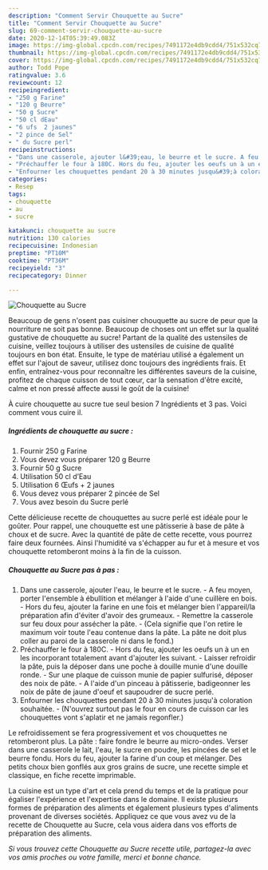 ```yaml
---
description: "Comment Servir Chouquette au Sucre"
title: "Comment Servir Chouquette au Sucre"
slug: 69-comment-servir-chouquette-au-sucre
date: 2020-12-14T05:39:49.083Z
image: https://img-global.cpcdn.com/recipes/7491172e4db9cdd4/751x532cq70/chouquette-au-sucre-photo-principale-de-la-recette.jpg
thumbnail: https://img-global.cpcdn.com/recipes/7491172e4db9cdd4/751x532cq70/chouquette-au-sucre-photo-principale-de-la-recette.jpg
cover: https://img-global.cpcdn.com/recipes/7491172e4db9cdd4/751x532cq70/chouquette-au-sucre-photo-principale-de-la-recette.jpg
author: Todd Pope
ratingvalue: 3.6
reviewcount: 12
recipeingredient:
- "250 g Farine"
- "120 g Beurre"
- "50 g Sucre"
- "50 cl dEau"
- "6 ufs  2 jaunes"
- "2 pince de Sel"
- " du Sucre perl"
recipeinstructions:
- "Dans une casserole, ajouter l&#39;eau, le beurre et le sucre. A feu moyen, porter l&#39;ensemble à ébullition et mélanger à l&#39;aide d&#39;une cuillère en bois. Hors du feu, ajouter la farine en une fois et mélanger bien l&#39;appareil/la préparation afin d&#39;éviter d&#39;avoir des grumeaux. Remettre la casserole sur feu doux pour assécher la pâte. (Cela signifie que l&#39;on retire le maximum voir toute l&#39;eau contenue dans la pâte. La pâte ne doit plus coller au paroi de la casserole ni dans le fond.)"
- "Préchauffer le four à 180C. Hors du feu, ajouter les oeufs un à un en les incorporant totalement avant d&#39;ajouter les suivant. Laisser refroidir la pâte, puis la déposer dans une poche à douille munie d&#39;une douille ronde. Sur une plaque de cuisson munie de papier sulfurisé, déposer des noix de pâte. A l&#39;aide d&#39;un pinceau à pâtisserie, badigeonner les noix de pâte de jaune d&#39;oeuf et saupoudrer de sucre perlé."
- "Enfourner les chouquettes pendant 20 à 30 minutes jusqu&#39;à coloration souhaitée. (N&#39;ouvrez surtout pas le four en cours de cuisson car les chouquettes vont s&#39;aplatir et ne jamais regonfler.)"
categories:
- Resep
tags:
- chouquette
- au
- sucre

katakunci: chouquette au sucre 
nutrition: 130 calories
recipecuisine: Indonesian
preptime: "PT10M"
cooktime: "PT36M"
recipeyield: "3"
recipecategory: Dinner

---
```



![Chouquette au Sucre](https://img-global.cpcdn.com/recipes/7491172e4db9cdd4/751x532cq70/chouquette-au-sucre-photo-principale-de-la-recette.jpg)

Beaucoup de gens n'osent pas cuisiner chouquette au sucre de peur que la nourriture ne soit pas bonne. Beaucoup de choses ont un effet sur la qualité gustative de chouquette au sucre! Partant de la qualité des ustensiles de cuisine, veillez toujours à utiliser des ustensiles de cuisine de qualité toujours en bon état. Ensuite, le type de matériau utilisé a également un effet sur l'ajout de saveur, utilisez donc toujours des ingrédients frais. Et enfin, entraînez-vous pour reconnaître les différentes saveurs de la cuisine, profitez de chaque cuisson de tout cœur, car la sensation d'être excité, calme et non pressé affecte aussi le goût de la cuisine!

<!--inarticleads1-->

À cuire chouquette au sucre tue seul besion 7 Ingrédients et 3 pas. Voici comment vous cuire il.

##### Ingrédients de chouquette au sucre :

1. Fournir 250 g Farine
1. Vous devez vous préparer 120 g Beurre
1. Fournir 50 g Sucre
1. Utilisation 50 cl d’Eau
1. Utilisation 6 Œufs + 2 jaunes
1. Vous devez vous préparer 2 pincée de Sel
1. Vous avez besoin  du Sucre perlé


Cette délicieuse recette de chouquettes au sucre perlé est idéale pour le goûter. Pour rappel, une chouquette est une pâtisserie à base de pâte à choux et de sucre. Avec la quantité de pâte de cette recette, vous pourrez faire deux fournées. Ainsi l&#39;humidité va s&#39;échapper au fur et à mesure et vos chouquette retomberont moins à la fin de la cuisson. 

<!--inarticleads2-->

##### Chouquette au Sucre pas à pas :

1. Dans une casserole, ajouter l&#39;eau, le beurre et le sucre. - A feu moyen, porter l&#39;ensemble à ébullition et mélanger à l&#39;aide d&#39;une cuillère en bois. - Hors du feu, ajouter la farine en une fois et mélanger bien l&#39;appareil/la préparation afin d&#39;éviter d&#39;avoir des grumeaux. - Remettre la casserole sur feu doux pour assécher la pâte. - (Cela signifie que l&#39;on retire le maximum voir toute l&#39;eau contenue dans la pâte. La pâte ne doit plus coller au paroi de la casserole ni dans le fond.)
1. Préchauffer le four à 180C. - Hors du feu, ajouter les oeufs un à un en les incorporant totalement avant d&#39;ajouter les suivant. - Laisser refroidir la pâte, puis la déposer dans une poche à douille munie d&#39;une douille ronde. - Sur une plaque de cuisson munie de papier sulfurisé, déposer des noix de pâte. - A l&#39;aide d&#39;un pinceau à pâtisserie, badigeonner les noix de pâte de jaune d&#39;oeuf et saupoudrer de sucre perlé.
1. Enfourner les chouquettes pendant 20 à 30 minutes jusqu&#39;à coloration souhaitée. - (N&#39;ouvrez surtout pas le four en cours de cuisson car les chouquettes vont s&#39;aplatir et ne jamais regonfler.)


Le refroidissement se fera progressivement et vos chouquettes ne retomberont plus. La pâte : faire fondre le beurre au micro-ondes. Verser dans une casserole le lait, l&#39;eau, le sucre en poudre, les pincées de sel et le beurre fondu. Hors du feu, ajouter la farine d&#39;un coup et mélanger. Des petits choux bien gonflés aux gros grains de sucre, une recette simple et classique, en fiche recette imprimable. 

<!--inarticleads1-->

<p>
La cuisine est un type d'art et cela prend du temps et de la pratique pour égaliser l'expérience et l'expertise dans le domaine. Il existe plusieurs formes de préparation des aliments et également plusieurs types d'aliments provenant de diverses sociétés. Appliquez ce que vous avez vu de la recette de Chouquette au Sucre, cela vous aidera dans vos efforts de préparation des aliments.
</p>

<p>
<i>Si vous trouvez cette Chouquette au Sucre recette utile, partagez-la avec vos amis proches ou votre famille, merci et bonne chance.</i>
</p>
